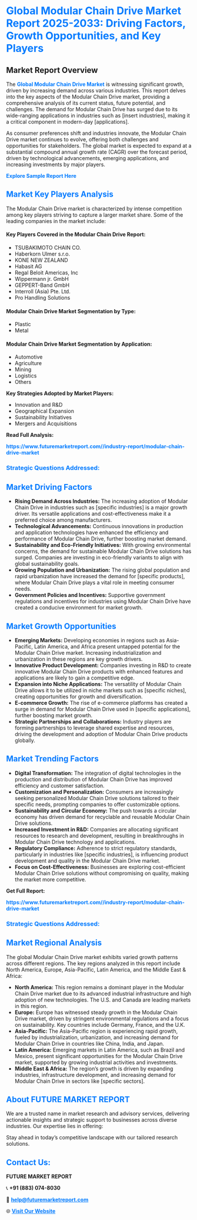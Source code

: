 <h1 style="color: #007BFF;">Global Modular Chain Drive Market Report 2025-2033: Driving Factors, Growth Opportunities, and Key Players</h1>

<section id="overview">
<h2>Market Report Overview</h2>
<p>The <a href="https://www.futuremarketreport.com//industry-report/modular-chain-drive-market" style="color: #007BFF; text-decoration: none;"><strong>Global Modular Chain Drive Market</strong></a> is witnessing significant growth, driven by increasing demand across various industries. This report delves into the key aspects of the Modular Chain Drive market, providing a comprehensive analysis of its current status, future potential, and challenges. The demand for Modular Chain Drive has surged due to its wide-ranging applications in industries such as [insert industries], making it a critical component in modern-day [applications].</p>
<p>As consumer preferences shift and industries innovate, the Modular Chain Drive market continues to evolve, offering both challenges and opportunities for stakeholders. The global market is expected to expand at a substantial compound annual growth rate (CAGR) over the forecast period, driven by technological advancements, emerging applications, and increasing investments by major players.</p>
</section>

<section id="overview">
<p><a href="https://www.futuremarketreport.com//request-sample/reportId=88297" style="color: #007BFF; text-decoration: none;"><strong>Explore Sample Report Here</strong></a></p>
</section>

<section id="key-players">
<h2 style="color: #007BFF;">Market Key Players Analysis</h2>
<p>The Modular Chain Drive market is characterized by intense competition among key players striving to capture a larger market share. Some of the leading companies in the market include:</p>
<h4>Key Players Covered in the Modular Chain Drive Report:</h4>
<ul><li>TSUBAKIMOTO CHAIN CO.</li><li>Haberkorn Ulmer s.r.o.</li><li>KONE NEW ZEALAND</li><li>Habasit AG</li><li>Regal Beloit Americas, Inc</li><li>Wippermann jr. GmbH</li><li>GEPPERT-Band GmbH</li><li>Interroll (Asia) Pte. Ltd.</li><li>Pro Handling Solutions</li></ul>
<h4>Modular Chain Drive Market Segmentation by Type:</h4>
<ul><li>Plastic</li><li>Metal</li></ul>

<h4>Modular Chain Drive Market Segmentation by Application:</h4>
<ul><li>Automotive</li><li>Agriculture</li><li>Mining</li><li>Logistics</li><li>Others</li></ul>
<p><strong>Key Strategies Adopted by Market Players:</strong></p>
<ul>
<li>Innovation and R&D</li>
<li>Geographical Expansion</li>
<li>Sustainability Initiatives</li>
<li>Mergers and Acquisitions</li>
</ul>
</section>

<section>
<p><strong>Read Full Analysis: </strong></p><a href="https://www.futuremarketreport.com//industry-report/modular-chain-drive-market" style="color: #007BFF; text-decoration: none;"><strong>https://www.futuremarketreport.com//industry-report/modular-chain-drive-market</strong></a>
<h3 style="color: #007BFF;">Strategic Questions Addressed:</h3>
</section>

<section id="driving-factors">
<h2 style="color: #007BFF;">Market Driving Factors</h2>
<ul>
<li><strong>Rising Demand Across Industries:</strong> The increasing adoption of Modular Chain Drive in industries such as [specific industries] is a major growth driver. Its versatile applications and cost-effectiveness make it a preferred choice among manufacturers.</li>
<li><strong>Technological Advancements:</strong> Continuous innovations in production and application technologies have enhanced the efficiency and performance of Modular Chain Drive, further boosting market demand.</li>
<li><strong>Sustainability and Eco-Friendly Initiatives:</strong> With growing environmental concerns, the demand for sustainable Modular Chain Drive solutions has surged. Companies are investing in eco-friendly variants to align with global sustainability goals.</li>
<li><strong>Growing Population and Urbanization:</strong> The rising global population and rapid urbanization have increased the demand for [specific products], where Modular Chain Drive plays a vital role in meeting consumer needs.</li>
<li><strong>Government Policies and Incentives:</strong> Supportive government regulations and incentives for industries using Modular Chain Drive have created a conducive environment for market growth.</li>
</ul>
</section>

<section id="growth-opportunities">
<h2 style="color: #007BFF;">Market Growth Opportunities</h2>
<ul>
<li><strong>Emerging Markets:</strong> Developing economies in regions such as Asia-Pacific, Latin America, and Africa present untapped potential for the Modular Chain Drive market. Increasing industrialization and urbanization in these regions are key growth drivers.</li>
<li><strong>Innovative Product Development:</strong> Companies investing in R&D to create innovative Modular Chain Drive products with enhanced features and applications are likely to gain a competitive edge.</li>
<li><strong>Expansion into Niche Applications:</strong> The versatility of Modular Chain Drive allows it to be utilized in niche markets such as [specific niches], creating opportunities for growth and diversification.</li>
<li><strong>E-commerce Growth:</strong> The rise of e-commerce platforms has created a surge in demand for Modular Chain Drive used in [specific applications], further boosting market growth.</li>
<li><strong>Strategic Partnerships and Collaborations:</strong> Industry players are forming partnerships to leverage shared expertise and resources, driving the development and adoption of Modular Chain Drive products globally.</li>
</ul>
</section>

<section id="trending-factors">
<h2 style="color: #007BFF;">Market Trending Factors</h2>
<ul>
<li><strong>Digital Transformation:</strong> The integration of digital technologies in the production and distribution of Modular Chain Drive has improved efficiency and customer satisfaction.</li>
<li><strong>Customization and Personalization:</strong> Consumers are increasingly seeking personalized Modular Chain Drive solutions tailored to their specific needs, prompting companies to offer customizable options.</li>
<li><strong>Sustainability and Circular Economy:</strong> The push towards a circular economy has driven demand for recyclable and reusable Modular Chain Drive solutions.</li>
<li><strong>Increased Investment in R&D:</strong> Companies are allocating significant resources to research and development, resulting in breakthroughs in Modular Chain Drive technology and applications.</li>
<li><strong>Regulatory Compliance:</strong> Adherence to strict regulatory standards, particularly in industries like [specific industries], is influencing product development and quality in the Modular Chain Drive market.</li>
<li><strong>Focus on Cost-Effectiveness:</strong> Businesses are exploring cost-efficient Modular Chain Drive solutions without compromising on quality, making the market more competitive.</li>
</ul>
</section>

<section>
<p><strong>Get Full Report: </strong></p><a href="https://www.futuremarketreport.com//industry-report/modular-chain-drive-market" style="color: #007BFF; text-decoration: none;"><strong>https://www.futuremarketreport.com//industry-report/modular-chain-drive-market</strong></a>
<h3 style="color: #007BFF;">Strategic Questions Addressed:</h3>
</section>


<section id="regional-analysis">
<h2 style="color: #007BFF;">Market Regional Analysis</h2>
<p>The global Modular Chain Drive market exhibits varied growth patterns across different regions. The key regions analyzed in this report include North America, Europe, Asia-Pacific, Latin America, and the Middle East & Africa:</p>
<ul>
<li><strong>North America:</strong> This region remains a dominant player in the Modular Chain Drive market due to its advanced industrial infrastructure and high adoption of new technologies. The U.S. and Canada are leading markets in this region.</li>
<li><strong>Europe:</strong> Europe has witnessed steady growth in the Modular Chain Drive market, driven by stringent environmental regulations and a focus on sustainability. Key countries include Germany, France, and the U.K.</li>
<li><strong>Asia-Pacific:</strong> The Asia-Pacific region is experiencing rapid growth, fueled by industrialization, urbanization, and increasing demand for Modular Chain Drive in countries like China, India, and Japan.</li>
<li><strong>Latin America:</strong> Emerging markets in Latin America, such as Brazil and Mexico, present significant opportunities for the Modular Chain Drive market, supported by growing industrial activities and investments.</li>
<li><strong>Middle East & Africa:</strong> The region’s growth is driven by expanding industries, infrastructure development, and increasing demand for Modular Chain Drive in sectors like [specific sectors].</li>
</ul>
</section>

<footer>
<h2 style="color: #007BFF;">About FUTURE MARKET REPORT</h2>
<p>We are a trusted name in market research and advisory services, delivering actionable insights and strategic support to businesses across diverse industries. Our expertise lies in offering:</p>

<p>Stay ahead in today’s competitive landscape with our tailored research solutions.</p>

<h2 style="color: #007BFF;">Contact Us:</h2>
<p><strong>FUTURE MARKET REPORT</strong></p>
<p>📞 <strong>+91 (883) 074-8030</strong></p>
<p>📧 <strong><a href="mailto:help@futuremarketreport.com" style="color: #007BFF;">help@futuremarketreport.com</a></strong></p>
<p>🌐 <strong><a href="https://www.futuremarketreport.com/" style="color: #007BFF;">Visit Our Website</a></strong></p>
</footer>